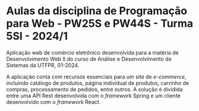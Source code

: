 # Aulas da disciplina de Programação para Web - PW25S e PW44S - Turma 5SI - 2024/1

Aplicação web de comércio eletrônico desenvolvida para a matéria de Desenvolvimento Web II do curso de Análise e Desenvolvimento de Sistemas da UTFPR, 01-2024. 

A aplicação conta com recursos essenciais para um site de *e-commerce*, incluindo catálogo de produtos, página individual de produtos, carrinho de compras, processamento de pedidos, entre outros. A solução é dividida entre uma API Rest desenvolvida com o *framework* Spring e um cliente desenvolvido com o *framework* React.